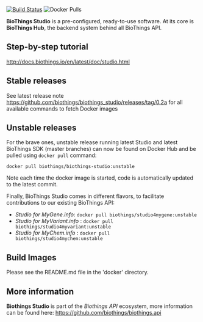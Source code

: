 [![Build Status](https://travis-ci.org/biothings/biothings_studio.svg?branch=master)](https://travis-ci.org/biothings/biothings_studio) ![Docker Pulls](https://img.shields.io/docker/pulls/biothings/biothings-studio)

**BioThings Studio** is a pre-configured, ready-to-use software. At its core is **BioThings Hub**, the backend system behind all BioThings API.


## Step-by-step tutorial
http://docs.biothings.io/en/latest/doc/studio.html

## Stable releases
See latest release note https://github.com/biothings/biothings_studio/releases/tag/0.2a for all available commands to fetch Docker images

## Unstable releases

For the brave ones, unstable release running latest Studio and latest BioThings SDK (master branches) can now be found on Docker Hub and be pulled using `docker pull` command:

```
docker pull biothings/biothings-studio:unstable
```

Note each time the docker image is started, code is automatically updated to the latest commit.

Finally, BioThings Studio comes in different flavors, to facilitate contributions to our existing BioThings API:

- *Studio for MyGene.info*: `docker pull biothings/studio4mygene:unstable`
- *Studio for MyVariant.info* : `docker pull biothings/studio4myvariant:unstable`
- *Studio for MyChem.info* : `docker pull biothings/studio4mychem:unstable`


## Build Images

Please see the README.md file in the 'docker' directory.

## More information

**Biothings Studio** is part of the *Biothings API* ecosystem, more information can be found here: https://github.com/biothings/biothings.api
